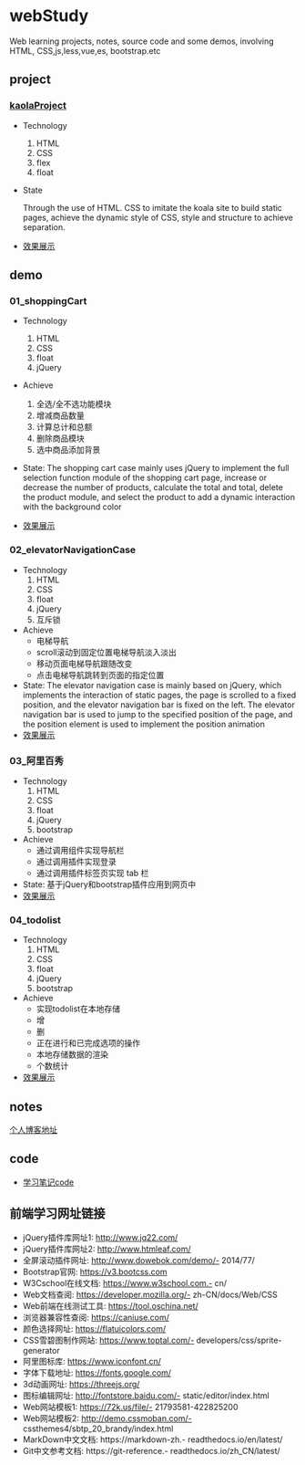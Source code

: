 # webStudy
Web learning projects, notes, source code and some demos, involving HTML, CSS,js,less,vue,es, bootstrap.etc 

## project

### [kaolaProject](https://sparkparis.github.io/webStudy/kaolaProject/index.html)

- Technology

  1. HTML
  2. CSS
  3. flex
  4. float

- State

  Through the use of HTML. CSS to imitate the koala site to build static pages, achieve the dynamic style of CSS, style and structure to achieve separation.

- [效果展示](https://sparkparis.github.io/webStudy/kaolaProject/index.html)

## demo
### 01_shoppingCart
- Technology
  1. HTML
  2. CSS
  3. float
  4. jQuery
- Achieve
  1. 全选/全不选功能模块
  2. 增减商品数量
  3. 计算总计和总额
  4. 删除商品模块
  5. 选中商品添加背景
- State:
  The shopping cart case mainly uses jQuery to implement the full selection function module of the shopping cart page, increase or decrease the number of products, calculate the total and total, delete the product module, and select the product to add a dynamic interaction with the background color

- [效果展示](https://sparkparis.github.io/webStudy/demo/01_shoppingCart/)
### 02_elevatorNavigationCase
- Technology
  1. HTML
  2. CSS
  3. float
  4. jQuery
  5. 互斥锁
- Achieve
  - 电梯导航
  - scroll滚动到固定位置电梯导航淡入淡出
  - 移动页面电梯导航跟随改变
  - 点击电梯导航跳转到页面的指定位置
- State:
  The elevator navigation case is mainly based on jQuery, which implements the interaction of static pages, the page is scrolled to a fixed position, and the elevator navigation bar is fixed on the left. The elevator navigation bar is used to jump to the specified position of the page, and the position element is used to implement the position animation
- [效果展示](https://sparkparis.github.io/webStudy/demo/02_elevatorNavigationCase/)

### 03_阿里百秀
- Technology
  1. HTML
  2. CSS
  3. float
  4. jQuery
  5. bootstrap
- Achieve
  - 通过调用组件实现导航栏
  - 通过调用插件实现登录
  - 通过调用插件标签页实现 tab 栏
-  State:
  基于jQuery和bootstrap插件应用到网页中
- [效果展示](https://sparkparis.github.io/webStudy/demo/03_alibaoxiu/)
### 04_todolist
- Technology
  1. HTML
  2. CSS
  3. float
  4. jQuery
  5. bootstrap
- Achieve
  - 实现todolist在本地存储
  - 增
  - 删
  - 正在进行和已完成选项的操作
  - 本地存储数据的渲染
  - 个数统计
- [效果展示](https://sparkparis.github.io/webStudy/demo/04_todoList/)
## notes
[个人博客地址](https://sparkparis.github.io/)
## code
- [学习笔记code]()
## 前端学习网址链接
- jQuery插件库网址1: http://www.jq22.com/
- jQuery插件库网址2: http://www.htmleaf.com/
- 全屏滚动插件网址: http://www.dowebok.com/demo/- 2014/77/
- Bootstrap官网: https://v3.bootcss.com
- W3Cschool在线文档: https://www.w3school.com.- cn/
- Web文档查阅: https://developer.mozilla.org/- zh-CN/docs/Web/CSS
- Web前端在线测试工具: https://tool.oschina.net/
- 浏览器兼容性查阅: https://caniuse.com/
- 颜色选择网址: https://flatuicolors.com/
- CSS雪碧图制作网站: https://www.toptal.com/- developers/css/sprite-generator
- 阿里图标库: https://www.iconfont.cn/
- 字体下载地址: https://fonts.google.com/
- 3d动画网址: https://threejs.org/
- 图标编辑网址: http://fontstore.baidu.com/- static/editor/index.html
- Web网站模板1: https://72k.us/file/- 21793581-422825200
- Web网站模板2: http://demo.cssmoban.com/- cssthemes4/sbtp_20_brandy/index.html
- MarkDown中文文档: https://markdown-zh.- readthedocs.io/en/latest/
- Git中文参考文档: https://git-reference.- readthedocs.io/zh_CN/latest/


